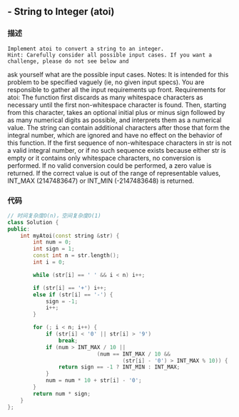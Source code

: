 ## - String to Integer (atoi)

### 描述

    Implement atoi to convert a string to an integer.
    Hint: Carefully consider all possible input cases. If you want a challenge, please do not see below and
ask yourself what are the possible input cases.
    Notes: It is intended for this problem to be specified vaguely (ie, no given input specs). You are responsible
to gather all the input requirements up front.
    Requirements for atoi:
    The function first discards as many whitespace characters as necessary until the first non-whitespace
character is found. Then, starting from this character, takes an optional initial plus or minus sign followed by
as many numerical digits as possible, and interprets them as a numerical value.
    The string can contain additional characters after those that form the integral number, which are ignored
and have no effect on the behavior of this function.
    If the first sequence of non-whitespace characters in str is not a valid integral number, or if no such
sequence exists because either str is empty or it contains only whitespace characters, no conversion is performed.
    If no valid conversion could be performed, a zero value is returned. If the correct value is out of the
range of representable values, INT_MAX (2147483647) or INT_MIN (-2147483648) is returned.

### 代码

```C++
// 时间复杂度O(n)，空间复杂度O(1)
class Solution {
public:
    int myAtoi(const string &str) {
        int num = 0;
        int sign = 1;
        const int n = str.length();
        int i = 0;

        while (str[i] == ' ' && i < n) i++;

        if (str[i] == '+') i++;
        else if (str[i] == '-') {
            sign = -1;
            i++;
        }

        for (; i < n; i++) {
            if (str[i] < '0' || str[i] > '9')
                break;
            if (num > INT_MAX / 10 ||
                            (num == INT_MAX / 10 &&
                                    (str[i] - '0') > INT_MAX % 10)) {
                return sign == -1 ? INT_MIN : INT_MAX;
            }
            num = num * 10 + str[i] - '0';
        }
        return num * sign;
    }
};
```
